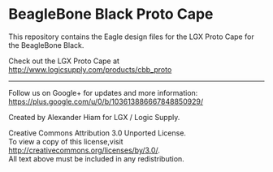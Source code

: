 BeagleBone Black Proto Cape
===========================

This repository contains the Eagle design files for the LGX Proto Cape for the BeagleBone Black.  

Check out the LGX Proto Cape at http://www.logicsupply.com/products/cbb_proto

----

Follow us on Google+ for updates and more information: https://plus.google.com/u/0/b/103613886667848850929/

Created by Alexander Hiam for LGX / Logic Supply.

Creative Commons Attribution 3.0 Unported License.  
To view a copy of this license,visit http://creativecommons.org/licenses/by/3.0/.  
All text above must be included in any redistribution. 